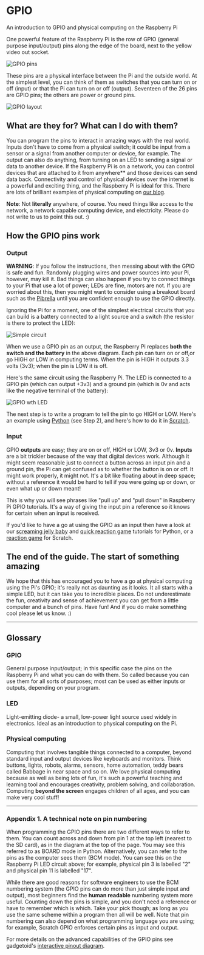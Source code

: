 # GPIO

An introduction to GPIO and physical computing on the Raspberry Pi

One powerful feature of the Raspberry Pi is the row of GPIO (general purpose input/output) pins along the edge of the board, next to the yellow video out socket.

![GPIO pins](images/gpio-pins.jpg)

These pins are a physical interface between the Pi and the outside world. At the simplest level, you can think of them as switches that you can turn on or off (input) or that the Pi can turn on or off (output). Seventeen of the 26 pins are GPIO pins; the others are power or ground pins.

![GPIO layout](images/basic-gpio-layout.png)

## What are they for? What can I do with them?

You can program the pins to interact in amazing ways with the real world. Inputs don't have to come from a physical switch; it could be input from a sensor or a signal from another computer or device, for example. The output can also do anything, from turning on an LED to sending a signal or data to another device. If the Raspberry Pi is on a network, you can control devices that are attached to it from anywhere\*\* and those devices can send data back. Connectivity and control of physical devices over the internet is a powerful and exciting thing, and the Raspberry Pi is ideal for this. There are lots of brilliant examples of physical computing on [our blog](http://www.raspberrypi.org/blog/).

**Note**: Not **literally** anywhere, of course. You need things like access to the network, a network capable computing device, and electricity. Please do not write to us to point this out. :)

## How the GPIO pins work

### Output

**WARNING**: If you follow the instructions, then messing about with the GPIO is safe and fun. Randomly plugging wires and power sources into your Pi, however, may kill it. Bad things can also happen if you try to connect things to your Pi that use a lot of power; LEDs are fine, motors are not. If you are worried about this, then you might want to consider using a breakout board such as the [Pibrella](http://shop.pimoroni.com/collections/raspberry-pi-electronics-kits) until you are confident enough to use the GPIO directly.

Ignoring the Pi for a moment, one of the simplest electrical circuits that you can build is a battery connected to a light source and a switch (the resistor is there to protect the LED):

![Simple circuit](images/simple-circuit.png)

When we use a GPIO pin as an output, the Raspberry Pi replaces **both the switch and the battery** in the above diagram. Each pin can turn on or off,or go HIGH or LOW in computing terms. When the pin is HIGH it outputs 3.3 volts (3v3); when the pin is LOW it is off.

Here's the same circuit using the Raspberry Pi. The LED is connected to a GPIO pin (which can output +3v3) and a ground pin (which is 0v and acts like the negative terminal of the battery):

![GPIO wth LED](images/gpio-led.png)

The next step is to write a program to tell the pin to go HIGH or LOW. Here's an example using [Python](http://www.raspberrypi.org/learning/quick-reaction-game/) (see Step 2), and here's how to do it in [Scratch](http://www.raspberrypi.org/learning/robot-antenna/).

### Input

GPIO **outputs** are easy; they are on or off, HIGH or LOW, 3v3 or 0v. **Inputs** are a bit trickier because of the way that digital devices work. Although it might seem reasonable just to connect a button across an input pin and a ground pin, the Pi can get confused as to whether the button is on or off. It might work properly, it might not. It's a bit like floating about in deep space; without a reference it would be hard to tell if you were going up or down, or even what up or down meant!

This is why you will see phrases like "pull up" and "pull down" in Raspberry Pi GPIO tutorials. It's a way of giving the input pin a reference so it knows for certain when an input is received.

If you'd like to have a go at using the GPIO as an input then have a look at our [screaming jelly baby](http://www.raspberrypi.org/learning/screaming-jellybaby/) and [quick reaction game](http://www.raspberrypi.org/learning/quick-reaction-game/) tutorials for Python, or a [reaction game](http://www.raspberrypi.org/learning/reaction-game/) for Scratch.

## The end of the guide. The start of something amazing

We hope that this has encouraged you to have a go at physical computing using the Pi's GPIO; it's really not as daunting as it looks. It all starts with a simple LED, but it can take you to incredible places. Do not underestimate the fun, creativity and sense of achievement you can get from a little computer and a bunch of pins. Have fun! And if you do make something cool please let us know. :)

---

## Glossary

### GPIO

General purpose input/output; in this specific case the pins on the Raspberry Pi and what you can do with them. So called because you can use them for all sorts of purposes; most can be used as either inputs or outputs, depending on your program.

### LED

Light-emitting diode- a small, low-power light source used widely in electronics. Ideal as an introduction to physical computing on the Pi.

### Physical computing

Computing that involves tangible things connected to a computer, beyond standard input and output devices like keyboards and monitors. Think buttons, lights, robots, alarms, sensors, home automation, teddy bears called Babbage in near space and so on. We love physical computing because as well as being lots of fun, it's such a powerful teaching and learning tool and encourages creativity, problem solving, and collaboration. Computing **beyond the screen** engages children of all ages, and you can make very cool stuff!

---

### Appendix 1. A technical note on pin numbering

When programming the GPIO pins there are two different ways to refer to them. You can count across and down from pin 1 at the top left (nearest to the SD card), as in the diagram at the top of the page. You may see this referred to as BOARD mode in Python. Alternatively, you can refer to the pins as the computer sees them (BCM mode). You can see this on the Raspberry Pi LED circuit above; for example, physical pin 3 is labelled "2" and physical pin 11 is labelled "17".

While there are good reasons for software engineers to use the BCM numbering system (the GPIO pins can do more than just simple input and output), most beginners find the **human readable** numbering system more useful. Counting down the pins is simple, and you don't need a reference or have to remember which is which. Take your pick though; as long as you use the same scheme within a program then all will be well. Note that pin numbering can also depend on what programming language you are using; for example, Scratch GPIO enforces certain pins as input and output.

For more details on the advanced capabilities of the GPIO pins see gadgetoid's [interactive pinout diagram](http://pi.gadgetoid.com/pinout).
